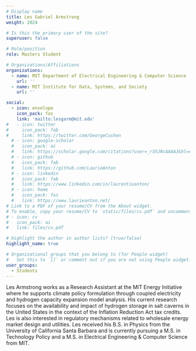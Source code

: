 ```yaml
---
# Display name
title: Les Gabriel Armstrong
weight: 2024

# Is this the primary user of the site?
superuser: false

# Role/position
role: Masters Student

# Organizations/Affiliations
organizations:
  - name: MIT Department of Electrical Engineering & Computer Science
    url: ''
  - name: MIT Institute for Data, Systems, and Society
    url: ''

social:
  - icon: envelope
    icon_pack: fas
    link: 'mailto:lesgarm@mit.edu'
#   - icon: twitter
#     icon_pack: fab
#     link: https://twitter.com/GeorgeCushen
  # - icon: google-scholar
  #   icon_pack: ai
  #   link: https://scholar.google.com/citations?user=_rShJNcAAAAJ&hl=en&oi=ao
  # - icon: github
  #   icon_pack: fab
  #   link: https://github.com/LaurieAnton
  # - icon: linkedin
  #   icon_pack: fab
  #   link: https://www.linkedin.com/in/laurentiuanton/
  # - icon: home
  #   icon_pack: fas
  #   link: https://www.laurieanton.net/
# Link to a PDF of your resume/CV from the About widget.
# To enable, copy your resume/CV to `static/files/cv.pdf` and uncomment the lines below.
# - icon: cv
#   icon_pack: ai
#   link: files/cv.pdf

# Highlight the author in author lists? (true/false)
highlight_name: true

# Organizational groups that you belong to (for People widget)
#   Set this to `[]` or comment out if you are not using People widget.
user_groups:
  - Students
---
```

Les Armstrong works as a Research Assistant at the MIT Energy Initiative where he supports climate policy formulation through coupled electricity and hydrogen capacity expansion model analysis. His current research focuses on the availability and impact of hydrogen storage in salt caverns in the United States in the context of the Inflation Reduction Act tax credits. Les is also interested in regulatory mechanisms related to wholesale energy market design and utilities. Les received his B.S. in Physics from the University of California Santa Barbara and is currently pursuing a M.S. in Technology Policy and a M.S. in Electrical Engineering & Computer Science from MIT.
